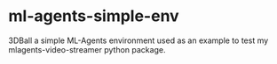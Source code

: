 # ml-agents-simple-env
3DBall a simple ML-Agents environment used as an example to test my mlagents-video-streamer python package.
